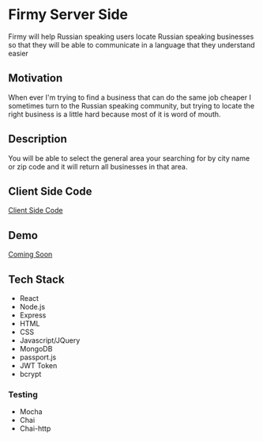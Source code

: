 # Firmy Server Side

Firmy will help Russian speaking users locate Russian speaking businesses so that they will be able to communicate in a language that they understand easier

## Motivation

When ever I'm trying to find a business that can do the same job cheaper I sometimes turn to the Russian speaking community, but trying to locate the right business is a little hard because most of it is word of mouth.

## Description

You will be able to select the general area your searching for by city name or zip code and it will return all businesses in that area.

## Client Side Code

[Client Side Code](https://github.com/rusye/firmy-client)

## Demo

[Coming Soon]()

## Tech Stack
* React
* Node.js
* Express
* HTML
* CSS
* Javascript/JQuery
* MongoDB
* passport.js
* JWT Token
* bcrypt

### Testing

* Mocha
* Chai
* Chai-http